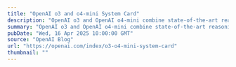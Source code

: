 ```yaml
---
title: "OpenAI o3 and o4-mini System Card"
description: "OpenAI o3 and OpenAI o4-mini combine state-of-the-art reasoning with full tool capabilities—web browsing, Python, image and file analysis, image generation, canvas, automations, file search, and memory."
summary: "OpenAI o3 and OpenAI o4-mini combine state-of-the-art reasoning with full tool capabilities—web browsing, Python, image and file analysis, image generation, canvas, automations, file search, and memory."
pubDate: "Wed, 16 Apr 2025 10:00:00 GMT"
source: "OpenAI Blog"
url: "https://openai.com/index/o3-o4-mini-system-card"
thumbnail: ""
---
```


